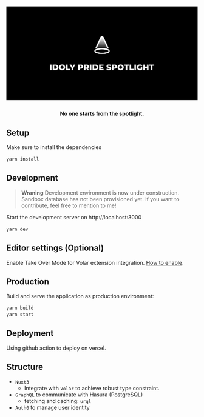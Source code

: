 <h1 align="center">
  <img margin="auto" width="612px" src="site/banner.png" alt="IDOLY PRIDE SPOTLIGHT">
  <br>
</h1>

<h4 align="center">No one starts from the spotlight.</h4>

## Setup

Make sure to install the dependencies

```bash
yarn install
```

## Development

> **Wraning**
> Development environment is now under construction.
> Sandbox database has not been provisioned yet.
> If you want to contribute, feel free to mention to me!

Start the development server on http://localhost:3000

```bash
yarn dev
```

## Editor settings (Optional)

Enable Take Over Mode for Volar extension integration. [How to enable](https://github.com/johnsoncodehk/volar/discussions/471).

## Production

Build and serve the application as production environment:

```bash
yarn build
yarn start
```

## Deployment

Using github action to deploy on vercel.

## Structure

- `Nuxt3`
  - Integrate with `Volar` to achieve robust type constraint.
- `GraphQL` to communicate with Hasura (PostgreSQL)
  - fetching and caching: `urql`
- `Auth0` to manage user identity
